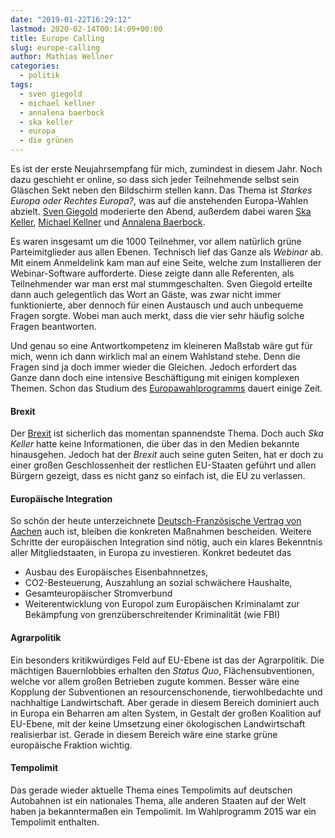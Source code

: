 ```yaml
---
date: "2019-01-22T16:29:12"
lastmod: 2020-02-14T00:14:09+00:00
title: Europe Calling
slug: europe-calling
author: Mathias Wellner
categories:
  - politik
tags:
  - sven giegold
  - michael kellner
  - annalena baerbock
  - ska keller
  - europa
  - die grünen
---
```


Es ist der erste Neujahrsempfang für mich, zumindest in diesem Jahr. Noch dazu geschieht er online, so dass sich jeder Teilnehmende selbst sein Gläschen Sekt neben den Bildschirm stellen kann. Das Thema ist _Starkes Europa oder Rechtes Europa?_, was auf die anstehenden Europa-Wahlen abzielt. [Sven Giegold](https://sven-giegold.de) moderierte den Abend, außerdem dabei waren [Ska Keller](https://www.skakeller.de), [Michael Kellner](http://michael-kellner.info/) und [Annalena Baerbock](https://www.annalena-baerbock.de/).

<!--more-->

Es waren insgesamt um die 1000 Teilnehmer, vor allem natürlich grüne Parteimitglieder aus allen Ebenen. Technisch lief das Ganze als _Webinar_ ab. Mit einem Anmeldelink kam man auf eine Seite, welche zum Installieren der Webinar-Software aufforderte. Diese zeigte dann alle Referenten, als Teilnehmender war man erst mal stummgeschalten. Sven Giegold erteilte dann auch gelegentlich das Wort an Gäste, was zwar nicht immer funktionierte, aber dennoch für einen Austausch und auch unbequeme Fragen sorgte. Wobei man auch merkt, dass die vier sehr häufig solche Fragen beantworten.

Und genau so eine Antwortkompetenz im kleineren Maßstab wäre gut für mich, wenn ich dann wirklich mal an einem Wahlstand stehe. Denn die Fragen sind ja doch immer wieder die Gleichen. Jedoch erfordert das Ganze dann doch eine intensive Beschäftigung mit einigen komplexen Themen. Schon das Studium des [Europawahlprogramms](https://www.gruene.de/fileadmin/user_upload/Dokumente/B90GRUENE_Europawahlprogramm_2019.pdf) dauert einige Zeit.

#### Brexit

Der [Brexit](https://de.wikipedia.org/wiki/EU-Austritt_des_Vereinigten_K%C3%B6nigreichs) ist sicherlich das momentan spannendste Thema. Doch auch _Ska Keller_ hatte keine Informationen, die über das in den Medien bekannte hinausgehen. Jedoch hat der _Brexit_ auch seine guten Seiten, hat er doch zu einer großen Geschlossenheit der restlichen EU-Staaten geführt und allen Bürgern gezeigt, dass es nicht ganz so einfach ist, die EU zu verlassen.

#### Europäische Integration

So schön der heute unterzeichnete [Deutsch-Französische Vertrag von Aachen](https://de.wikipedia.org/wiki/Vertrag_von_Aachen) auch ist, bleiben die konkreten Maßnahmen bescheiden. Weitere Schritte der europäischen Integration sind nötig, auch ein klares Bekenntnis aller Mitgliedstaaten, in Europa zu investieren. Konkret bedeutet das

- Ausbau des Europäisches Eisenbahnnetzes,
- CO2-Besteuerung, Auszahlung an sozial schwächere Haushalte,
- Gesamteuropäischer Stromverbund
- Weiterentwicklung von Europol zum Europäischen Kriminalamt zur Bekämpfung von grenzüberschreitender Kriminalität (wie FBI)

#### Agrarpolitik

Ein besonders kritikwürdiges Feld auf EU-Ebene ist das der Agrarpolitik. Die mächtigen Bauernlobbies erhalten den _Status Quo_, Flächensubventionen, welche vor allem großen Betrieben zugute kommen. Besser wäre eine Kopplung der Subventionen an resourcenschonende, tierwohlbedachte und nachhaltige Landwirtschaft. Aber gerade in diesem Bereich dominiert auch in Europa ein Beharren am alten System, in Gestalt der großen Koalition auf EU-Ebene, mit der keine Umsetzung einer ökologischen Landwirtschaft realisierbar ist. Gerade in diesem Bereich wäre eine starke grüne europäische Fraktion wichtig.

#### Tempolimit

Das gerade wieder aktuelle Thema eines Tempolimits auf deutschen Autobahnen ist ein nationales Thema, alle anderen Staaten auf der Welt haben ja bekanntermaßen ein Tempolimit. Im Wahlprogramm 2015 war ein Tempolimit enthalten.
